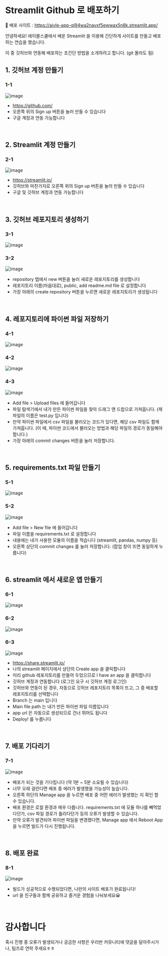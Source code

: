 # Streamlit Github 로 배포하기
🚀 배포 사이트 : https://aivle-app-ql94wa2navxf5ewwax5n8k.streamlit.app/

안녕하세요! 에이블스쿨에서 배운 Streamlit 을 이용해 간단하게 사이트를 만들고 배포하는 연습을 했습니다.

이 중 깃허브와 연동해 배포하는 초간단 방법을 소개하려고 합니다. (git 몰라도 됨)

## 1. 깃허브 계정 만들기
### 1-1
![image](https://github.com/user-attachments/assets/9c277433-b059-4e16-8c10-2aefb143bab8)

- https://github.com/
- 오른쪽 위의 Sign up 버튼을 눌러 만들 수 있습니다
- 구글 계정과 연동 가능합니다

<br>


## 2. Streamlit 계정 만들기
### 2-1
![image](https://github.com/user-attachments/assets/3ca0d82f-e99c-4dce-a8f3-e74276d163ec)

- https://streamlit.io/
- 깃허브와 마찬가지로 오른쪽 위의 Sign up 버튼을 눌러 만들 수 있습니다
- 구글 및 깃허브 계정과 연동 가능합니다

<br>


## 3. 깃허브 레포지토리 생성하기
### 3-1
![image](https://github.com/user-attachments/assets/e9ce3d36-97e1-4235-9cb9-1ad8aeae3745)
### 3-2
![image](https://github.com/user-attachments/assets/31833b57-ede5-499e-bf82-81d89e325da3)


- repository 탭에서 new 버튼을 눌러 새로운 레포지토리를 생성합니다
- 레포지토리 이름(마음대로), public, add readme.md file 로 설정합니다
- 가장 아래의 create repository 버튼을 누르면 새로운 레포지토리가 생성됩니다

<br>


## 4. 레포지토리에 파이썬 파일 저장하기
### 4-1
![image](https://github.com/user-attachments/assets/0cec3d96-f8fb-4089-912d-5fda9b0f654a)
### 4-2
![image](https://github.com/user-attachments/assets/0a2d921a-6ec9-4b98-9522-cdbb77dc6f41)
### 4-3
![image](https://github.com/user-attachments/assets/10cfc181-1986-4bb6-bab0-366a8d997991)


- Add file > Upload files 에 들어갑니다
- 파일 탐색기에서 내가 만든 파이썬 파일을 찾아 드래그 앤 드랍으로 가져옵니다. (제 파일의 이름은 test.py 입니다)
- 만약 파이썬 파일에서 csv 파일을 불러오는 코드가 있다면, 해당 csv 파일도 함께 가져옵니다. (이 때, 파이썬 코드에서 불러오는 방법과 해당 파일의 경로가 동일해야 합니다.)
- 가장 아래의 commit changes 버튼을 눌러 저장합니다.

<br>

## 5. requirements.txt 파일 만들기
### 5-1
![image](https://github.com/user-attachments/assets/a9e2a56a-bf97-40a4-8ca0-2ece294692b0)
### 5-2
![image](https://github.com/user-attachments/assets/405afc60-c1e7-4efd-948f-7b4d2171e34f)


- Add file > New file 에 들어갑니다
- 파일 이름을 requirements.txt 로 설정합니다
- 내용에는 내가 사용한 모듈의 이름을 적습니다 (streamlit, pandas, numpy 등)
- 오른쪽 상단의 commit changes 를 눌러 저장합니다. (팝업 창이 뜨면 동일하게 누릅니다)

<br>

## 6. streamlit 에서 새로운 앱 만들기
### 6-1
![image](https://github.com/user-attachments/assets/500a3a12-1fed-40f4-921d-e6b2fcfd9271)
### 6-2
![image](https://github.com/user-attachments/assets/369e885b-af34-486e-b545-83a5690cb7fa)
### 6-3
![image](https://github.com/user-attachments/assets/82696882-56b2-489b-a02f-66bd8d5ab033)

- https://share.streamlit.io/
- 나의 streamlit 페이지에서 상단의 Create app 을 클릭합니다
- 미리 github 레포지토리를 만들어 두었으므로 I have an app 을 클릭합니다
- 깃허브 계정과 연동합니다 (로그인 요구 시 깃허브 계정 로그인)
- 깃허브와 연동이 된 경우, 자동으로 깃허브 레포지토리 목록이 뜨고, 그 중 배포할 레포지토리를 선택합니다
- Branch 는 main 입니다
- Main file path 는 내가 만든 파이썬 파일 이름입니다
- app url 은 자동으로 생성되므로 건너 뛰어도 됩니다
- Deploy! 를 누릅니다

<br>

## 7. 배포 기다리기
### 7-1
![image](https://github.com/user-attachments/assets/6c43e4dc-9868-4a28-8c87-7447e380990d)

- 배포가 되는 것을 기다립니다 (약 1분 ~ 5분 소요될 수 있습니다)
- 너무 오래 걸린다면 배포 중 에러가 발생했을 가능성이 높습니다.
- 오른쪽 하단의 Manage app 을 누르면 배포 중 어떤 에러가 발생했는 지 확인 할 수 있습니다.
- 배포 환경은 로컬 환경과 매우 다릅니다. requirements.txt 에 모듈 하나를 빼먹었다던가, csv 파일 경로가 틀리다던가 등의 오류가 발생할 수 있습니다.
- 만약 오류가 발견되어 파이썬 파일을 변경했다면, Manage app 에서 Reboot App 을 누르면 빌드가 다시 진행됩니다.

<br>

## 8. 배포 완료
### 8-1
![image](https://github.com/user-attachments/assets/98be6184-1c82-47eb-b5ce-33aa5c6a8140)

- 빌드가 성공적으로 수행되었다면, 나만의 사이트 배포가 완료됩니다!
- url 을 친구들과 함께 공유하고 즐거운 경험을 나눠보세요😀

<br>

# 감사합니다
혹시 진행 중 오류가 발생되거나 궁금한 사항은 우리반 커뮤니티에 댓글을 달아주시거나, 팀즈로 연락 주세요ㅎㅎ

